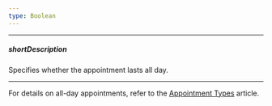 ```yaml
---
type: Boolean
---
```

---
##### shortDescription
Specifies whether the appointment lasts all day.

---
For details on all-day appointments, refer to the [Appointment Types](/concepts/05%20Widgets/Scheduler/030%20Appointments/015%20Appointment%20Types/020%20All-Day%20Appointments.md '/Documentation/Guide/Widgets/Scheduler/Appointments/Appointment_Types/#All-Day_Appointments') article.